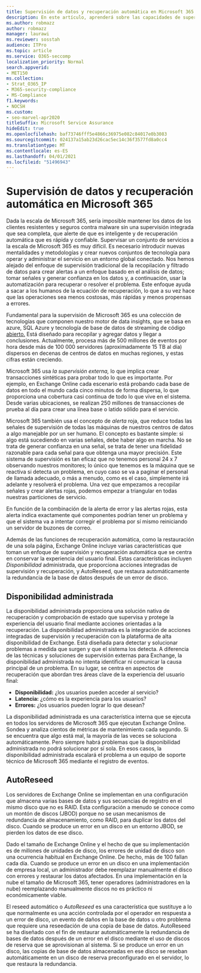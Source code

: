 ```yaml
---
title: Supervisión de datos y recuperación automática en Microsoft 365
description: En este artículo, aprenderá sobre las capacidades de supervisión y recuperación automática de Microsoft 365.
ms.author: robmazz
author: robmazz
manager: laurawi
ms.reviewer: sosstah
audience: ITPro
ms.topic: article
ms.service: O365-seccomp
localization_priority: Normal
search.appverid:
- MET150
ms.collection:
- Strat_O365_IP
- M365-security-compliance
- MS-Compliance
f1.keywords:
- NOCSH
ms.custom:
- seo-marvel-apr2020
titleSuffix: Microsoft Service Assurance
hideEdit: true
ms.openlocfilehash: baf73746fff5e4866c36975e082c84017e0b3083
ms.sourcegitcommit: 024137a15ab23d26cac5ec14c36f3577fd8a0cc4
ms.translationtype: MT
ms.contentlocale: es-ES
ms.lasthandoff: 04/01/2021
ms.locfileid: "51496943"
---
```

# <a name="data-monitoring-and-self-healing-in-microsoft-365"></a>Supervisión de datos y recuperación automática en Microsoft 365

Dada la escala de Microsoft 365, sería imposible mantener los datos de los clientes resistentes y seguros contra malware sin una supervisión integrada que sea completa, que alerte de que es inteligente y de recuperación automática que es rápida y confiable. Supervisar un conjunto de servicios a la escala de Microsoft 365 es muy difícil. Es necesario introducir nuevas mentalidades y metodologías y crear nuevos conjuntos de tecnología para operar y administrar el servicio en un entorno global conectado. Nos hemos alejado del enfoque de supervisión tradicional de la recopilación y filtrado de datos para crear alertas a un enfoque basado en el análisis de datos; tomar señales y generar confianza en los datos y, a continuación, usar la automatización para recuperar o resolver el problema. Este enfoque ayuda a sacar a los humanos de la ecuación de recuperación, lo que a su vez hace que las operaciones sea menos costosas, más rápidas y menos propensas a errores. 

Fundamental para la supervisión de Microsoft 365 es una colección de tecnologías que componen nuestro motor de data insights, que se basa en azure, SQL Azure y tecnología de base de datos de streaming de código [abierto.](https://cassandra.apache.org/) Está diseñado para recopilar y agregar datos y llegar a conclusiones. Actualmente, procesa más de 500 millones de eventos por hora desde más de 100 000 servidores (aproximadamente 15 TB al día) dispersos en decenas de centros de datos en muchas regiones, y estas cifras están creciendo. 

Microsoft 365 usa *la supervisión externa,* lo que implica crear transacciones sintéticas para probar todo lo que es importante. Por ejemplo, en Exchange Online cada escenario está probando cada base de datos en todo el mundo cada cinco minutos de forma dispersa, lo que proporciona una cobertura casi continua de todo lo que vive en el sistema. Desde varias ubicaciones, se realizan 250 millones de transacciones de prueba al día para crear una línea base o latido sólido para el servicio. 

Microsoft 365 también usa el concepto de *alerta* roja, que reduce todas las señales de supervisión de todas las máquinas de nuestros centros de datos a algo manejable por un ser humano. El concepto es bastante simple: si algo está sucediendo en varias señales, debe haber algo en marcha. No se trata de generar confianza en una señal, se trata de tener una fidelidad razonable para cada señal para que obtenga una mayor precisión. Este sistema de supervisión es tan eficaz que no tenemos personal 24 x 7 observando nuestros monitores; lo único que tenemos es la máquina que se reactiva si detecta un problema, en cuyo caso se va a paginar el personal de llamada adecuado, o más a menudo, como es el caso, simplemente irá adelante y resolverá el problema. Una vez que empezamos a recopilar señales y crear alertas rojas, podemos empezar a triangular en todas nuestras particiones de servicio. 

En función de la combinación de la alerta de error y las alertas rojas, esta alerta indica exactamente qué componentes podrían tener un problema y que el sistema va a intentar corregir el problema por sí mismo reiniciando un servidor de buzones de correo. 

Además de las funciones de recuperación automática, como la restauración de una sola página, Exchange Online incluye varias características que toman un enfoque de supervisión y recuperación automática que se centra en conservar la experiencia del usuario final. Estas características incluyen *Disponibilidad* administrada, que proporciona acciones integradas de supervisión y recuperación, y AutoReseed, que restaura automáticamente la redundancia de la base de datos después de un error de disco. 

## <a name="managed-availability"></a>Disponibilidad administrada 

La disponibilidad administrada proporciona una solución nativa de recuperación y comprobación de estado que supervisa y protege la experiencia del usuario final mediante acciones orientadas a la recuperación. La disponibilidad administrada es la integración de acciones integradas de supervisión y recuperación con la plataforma de alta disponibilidad de Exchange. Está diseñada para detectar y solucionar problemas a medida que surgen y que el sistema los detecta. A diferencia de las técnicas y soluciones de supervisión externas para Exchange, la disponibilidad administrada no intenta identificar ni comunicar la causa principal de un problema. En su lugar, se centra en aspectos de recuperación que abordan tres áreas clave de la experiencia del usuario final:

- **Disponibilidad:** ¿los usuarios pueden acceder al servicio? 
- **Latencia:** ¿cómo es la experiencia para los usuarios? 
- **Errores:** ¿los usuarios pueden lograr lo que desean? 

La disponibilidad administrada es una característica interna que se ejecuta en todos los servidores de Microsoft 365 que ejecutan Exchange Online. Sondea y analiza cientos de métricas de mantenimiento cada segundo. Si se encuentra que algo está mal, la mayoría de las veces se soluciona automáticamente. Pero siempre habrá problemas que la disponibilidad administrada no podrá solucionar por sí sola. En esos casos, la disponibilidad administrada escalará el problema a un equipo de soporte técnico de Microsoft 365 mediante el registro de eventos.

## <a name="autoreseed"></a>AutoReseed

Los servidores de Exchange Online se implementan en una configuración que almacena varias bases de datos y sus secuencias de registro en el mismo disco que no es RAID. Esta configuración a menudo  se conoce como un montón de discos (JBOD) porque no se usan mecanismos de redundancia de almacenamiento, como RAID, para duplicar los datos del disco. Cuando se produce un error en un disco en un entorno JBOD, se pierden los datos de ese disco. 

Dado el tamaño de Exchange Online y el hecho de que su implementación es de millones de unidades de disco, los errores de unidad de disco son una ocurrencia habitual en Exchange Online. De hecho, más de 100 fallan cada día. Cuando se produce un error en un disco en una implementación de empresa local, un administrador debe reemplazar manualmente el disco con errores y restaurar los datos afectados. En una implementación en la nube el tamaño de Microsoft 365, tener operadores (administradores en la nube) reemplazando manualmente discos no es práctico ni económicamente viable. 

El reseed automático o *AutoReseed* es una característica que sustituye a lo que normalmente es una acción controlada por el operador en respuesta a un error de disco, un evento de daños en la base de datos u otro problema que requiere una reseedación de una copia de base de datos. AutoReseed se ha diseñado con el fin de restaurar automáticamente la redundancia de bases de datos después de un error en el disco mediante el uso de discos de reserva que se aprovisionan al sistema. Si se produce un error en un disco, las copias de base de datos almacenadas en ese disco se reseban automáticamente en un disco de reserva preconfigurado en el servidor, lo que restaura la redundancia. 